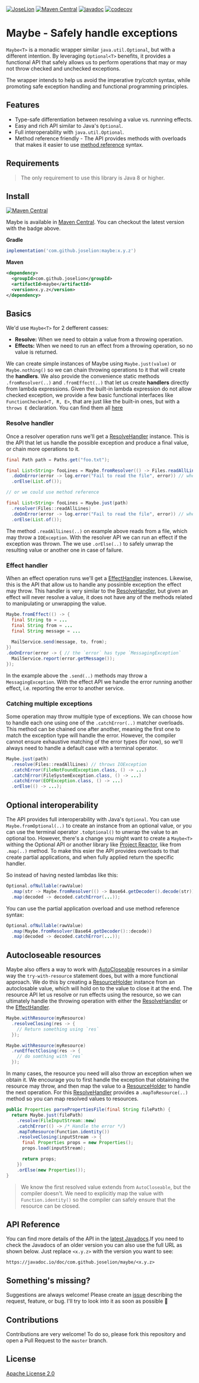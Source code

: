 [![JoseLion](https://circleci.com/gh/JoseLion/maybe.svg?style=svg)](https://app.circleci.com/pipelines/github/JoseLion/maybe)
[![Maven Central](https://img.shields.io/maven-central/v/com.github.joselion/maybe.svg?label=Maven%20Central)](https://search.maven.org/search?q=g:%22com.github.joselion%22%20AND%20a:%22maybe%22)
[![javadoc](https://javadoc.io/badge2/com.github.joselion/maybe/javadoc.svg)](https://javadoc.io/doc/com.github.joselion/maybe)
[![codecov](https://codecov.io/gh/JoseLion/maybe/branch/master/graph/badge.svg)](https://codecov.io/gh/JoseLion/maybe)

# Maybe - Safely handle exceptions

`Maybe<T>` is a monadic wrapper similar `java.util.Optional`, but with a different intention. By leveraging `Optional<T>` benefits, it provides a functional API that safely allows us to perform operations that may or may not throw checked and unchecked exceptions.

The wrapper intends to help us avoid the imperative _try/catch_ syntax, while promoting safe exception handling and functional programming principles.

## Features

* Type-safe differentiation between resolving a value vs. runnning effects.
* Easy and rich API similar to Java's `Optional`.
* Full interoperability with `java.util.Optional`.
* Method reference friendly - The API provides methods with overloads that makes it easier to use [method reference](https://docs.oracle.com/javase/tutorial/java/javaOO/methodreferences.html) syntax.

## Requirements

> The only requirement to use this library is Java 8 or higher.

## Install

[![Maven Central](https://img.shields.io/maven-central/v/com.github.joselion/maybe.svg?label=Maven%20Central)](https://search.maven.org/search?q=g:%22com.github.joselion%22%20AND%20a:%22maybe%22)

Maybe is available in [Maven Central](https://mvnrepository.com/artifact/com.github.joselion/maybe). You can checkout the latest version with the badge above.

**Gradle**

```gradle
implementation('com.github.joselion:maybe:x.y.z')
```

**Maven**

```xml
<dependency>
  <groupId>com.github.joselion</groupId>
  <artifactId>maybe</artifactId>
  <version>x.y.z</version>
</dependency>
```

## Basics

We'd use `Maybe<T>` for 2 defferent casses:
- **Resolve:** When we need to obtain a value from a throwing operation.
- **Effects:** When we need to run an effect from a throwing operation, so no value is returned.

We can create simple instances of Maybe using `Maybe.just(value)` or `Maybe.nothing()` so we can chain throwing operations to it that will create the **handlers**. We also provide the convenience static methods `.fromResolver(..)` and `.fromEffect(..)` that let us create **handlers** directly from lambda expressions. Given the built-in lambda expression do not allow checked exception, we provide a few basic functional interfaces like `FunctionChecked<T, R, E>`, that are just like the built-in ones, but with a `throws E` declaration. You can find them all [here](src\main\java\com\github\joselion\maybe\util)

### Resolve handler

Once a resolver operation runs we'll get a [ResolveHandler][resolve-handler-ref] instance. This is the API that let us handle the possible exception and produce a final value, or chain more operations to it.

```java
final Path path = Paths.get("foo.txt");

final List<String> fooLines = Maybe.fromResolver(() -> Files.readAllLines(path))
  .doOnError(error -> log.error("Fail to read the file", error)) // where `error` has type IOException
  .orElse(List.of());

// or we could use method reference

final List<String> fooLines = Maybe.just(path)
  .resolver(Files::readAllLines)
  .doOnError(error -> log.error("Fail to read the file", error)) // where `error` has type IOException
  .orElse(List.of());
```

The method `.readAllLines(..)` on example above reads from a file, which may throw a `IOException`. With the resolver API we can run an effect if the exception was thrown. The we use `.orElse(..)` to safely unwrap the resulting value or another one in case of failure.

### Effect handler

When an effect operation runs we'll get a [EffectHandler][effect-handler-ref] instences. Likewise, this is the API that allow us to handle any possinble exception the effect may throw. This handler is very similar to the [ResolveHandler][resolve-handler-ref], but given an effect will never resolve a value, it does not have any of the methods related to manipulating or unwrapping the value.

```java
Maybe.fromEffect(() -> {
  final String to = ...
  final String from = ...
  final String message = ...
  
  MailService.send(message, to, from);
})
.doOnError(error -> { // the `error` has type `MessagingException`
  MailService.report(error.getMessage());
});
```

In the example above the `.send(..)` methods may throw a `MessagingException`. With the effect API we handle the error running another effect, i.e. reporting the error to another service.

### Catching multiple exceptions

Some operation may throw multiple type of exceptions. We can choose how to handle each one using one of the `.catchError(..)` matcher overloads. This method can be chained one after another, meaning the first one to match the exception type will handle the error. However, the compiler cannot ensure exhaustive matching of the error types (for now), so we'll always need to handle a default case with a terminal operator.

```java
Maybe.just(path)
  .resolve(Files::readAllLines) // throws IOException
  .catchError(FileNotFoundException.class, () -> ...)
  .catchError(FileSystemException.class, () -> ...)
  .catchError(EOFException.class, () -> ...)
  .orElse(() -> ...);
```

## Optional interoperability

The API provides full interoperability with Java's `Optional`. You can use `Maybe.fromOptional(..)` to create an instance from an optional value, or you can use the terminal operator `.toOptional()` to unwrap the value to an optional too. However, there's a change you might want to create a `Maybe<T>` withing the Optional API or another library like [Project Reactor](https://projectreactor.io/), like from `.map(..)` method. To make this esier the API provides overloads to that create partial applications, and when fully applied return the specific handler.

So instead of having nested lambdas like this:

```java
Optional.ofNullable(rawValue)
  .map(str -> Maybe.fromResolver(() -> Base64.getDecoder().decode(str)))
  .map(decoded -> decoded.catchError(...));
```

You can use the partial application overload and use method reference syntax:

```java
Optional.ofNullable(rawValue)
  .map(Maybe.fromResolver(Base64.getDecoder()::decode))
  .map(decoded -> decoded.catchError(...));
```

## Autocloseable resources

Maybe also offers a way to work with [AutoCloseable](https://docs.oracle.com/javase/8/docs/api/java/lang/AutoCloseable.html) resources in a similar way the `try-with-resource` statement does, but with a more functional approach. We do this by creating a [ResourceHolder][resource-holder-ref] instance from an autoclosable value, which will hold on to the value to close it at the end. The resource API let us resolve or run effects using the resource, so we can ultimately handle the throwing operation with either the [ResolveHandler][resolve-handler-ref] or the [EffectHandler][effect-handler-ref].

```java
Maybe.withResource(myResource)
  .resolveClosing(res -> {
    // Return something using `res`
  });

Maybe.withResource(myResource)
  .runEffectClosing(res -> {
    // do somthing with `res`
  });
```

In many cases, the resource you need will also throw an exception when we obtain it. We encourage you to first handle the exception that obtaining the resource may throw, and then map the value to a [ResourceHolder][resource-holder-ref] to handle the next operation. For this [ResolveHandler][resolve-handler-ref] provides a `.mapToResource(..)` method so you can map resolved values to resources.

```java
public Properties parsePropertiesFile(final String filePath) {
  return Maybe.just(filePath)
    .resolve(FileInputStream::new)
    .catchError(() -> /* Handle the error */)
    .mapToResource(Function.identity())
    .resolveClosing(inputStream -> {
      final Properties props = new Properties();
      props.load(inputStream);

      return props;
    })
    .orElse(new Properties());
}
```

> We know the first resolved value extends from `AutoCloseable`, but the compiler doesn't. We need to explicitly map the value with `Function.identity()` so the compiler can safely ensure that the resource can be closed.

## API Reference

You can find more details of the API in the [latest Javadocs](https://javadoc.io/doc/com.github.joselion/maybe).If you need to check the Javadocs of an older version you can also use the full URL as shown below. Just replace `<x.y.z>` with the version you want to see:

```http
https://javadoc.io/doc/com.github.joselion/maybe/<x.y.z>
```

## Something's missing?

Suggestions are always welcome! Please create an [issue](https://github.com/JoseLion/maybe/issues/new) describing the request, feature, or bug. I'll try to look into it as soon as possible 🙂

## Contributions

Contributions are very welcome! To do so, please fork this repository and open a Pull Request to the `master` branch.

## License

[Apache License 2.0](LICENSE)

<!-- References -->
[resolve-handler-ref]: src/main/java/com/github/joselion/maybe/ResolveHandler.java
[effect-handler-ref]: src/main/java/com/github/joselion/maybe/EffectHandler.java
[resource-holder-ref]: src/main/java/com/github/joselion/maybe/ResourceHolder.java
